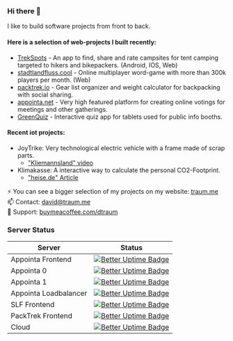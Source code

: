 ### Hi there 👋
I like to build software projects from front to back.
#### Here is a selection of web-projects I built recently:
- [TrekSpots](https://get.trekspots.net) - An app to find, share and rate campsites for tent camping targeted to hikers and bikepackers. (Android, IOS, Web)
- [stadtlandfluss.cool](https://stadtlandfluss.cool) - Online multiplayer word-game with more than 300k players per month. (Web)
- [packtrek.io](https://packtrek.io) - Gear list organizer and weight calculator for backpacking with social sharing.
- [appointa.net](https://appointa.net) - Very high featured platform for creating online votings for meetings and other gatherings.
- [GreenQuiz](https://traum.me/greenquiz) - Interactive quiz app for tablets used for public info booths.

#### Recent iot projects:
- JoyTrike: Very technological electric vehicle with a frame made of scrap parts.
  - ["Kliemannsland" video](https://www.youtube.com/watch?v=ElzpBlibBlU)
- Klimakasse: A interactive way to calculate the personal CO2-Footprint.
  - ["heise.de" Article](https://www.heise.de/select/make/2020/6/2021811415255503013)

⚡ You can see a bigger selection of my projects on my website: [traum.me](https://traum.me)<br>
📫 Contact: david@traum.me<br>
🔭 Support: [buymeacoffee.com/dtraum](https://buymeacoffee.com/dtraum)

### Server Status
|Server|Status|
|-|-|
|Appointa Frontend|[![Better Uptime Badge](https://betteruptime.com/status-badges/v1/monitor/aq6r.svg)](https://status.traum.me)|
|Appointa 0|[![Better Uptime Badge](https://betteruptime.com/status-badges/v1/monitor/aq6i.svg)](https://status.traum.me)|
|Appointa 1|[![Better Uptime Badge](https://betteruptime.com/status-badges/v1/monitor/aq6j.svg)](https://status.traum.me)|
|Appointa Loadbalancer|[![Better Uptime Badge](https://betteruptime.com/status-badges/v1/monitor/aq6o.svg)](https://status.traum.me)|
|SLF Frontend|[![Better Uptime Badge](https://betteruptime.com/status-badges/v1/monitor/api6.svg)](https://status.traum.me)|
|PackTrek Frontend|[![Better Uptime Badge](https://betteruptime.com/status-badges/v1/monitor/aq6q.svg)](https://status.traum.me)|
|Cloud|[![Better Uptime Badge](https://betteruptime.com/status-badges/v1/monitor/2pnn.svg)](https://status.traum.me)|


<!--
**davidtraum/davidtraum** is a ✨ _special_ ✨ repository because its `README.md` (this file) appears on your GitHub profile.

Here are some ideas to get you started:

- 🔭 I’m currently working on ...
- 🌱 I’m currently learning ...
- 👯 I’m looking to collaborate on ...
- 🤔 I’m looking for help with ...
- 💬 Ask me about ...
- 📫 How to reach me: ...
- 😄 Pronouns: ...
- ⚡ Fun fact: ...
-->
